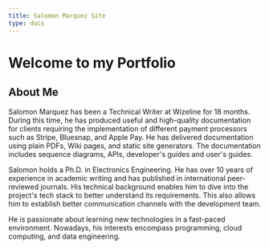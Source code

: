 ```yaml
---
title: Salomon Marquez Site
type: docs
---
```


# **Welcome to my Portfolio**

## About Me
Salomon Marquez has been a Technical Writer at Wizeline for 18 months. During this time, he has produced useful and high-quality documentation for clients requiring the implementation of different payment processors such as Stripe, Bluesnap, and Apple Pay. He has delivered documentation using plain PDFs, Wiki pages, and static site generators. The documentation includes sequence diagrams, APIs, developer's guides and user's guides.

Salomon holds a Ph.D. in Electronics Engineering. He has over 10 years of experience in academic writing and has published in international peer-reviewed journals. His technical background enables him to dive into the project's tech stack to better understand its requirements. This also allows him to establish better communication channels with the development team.

He is passionate about learning new technologies in a fast-paced environment. Nowadays, his interests encompass programming, cloud computing, and data engineering.
